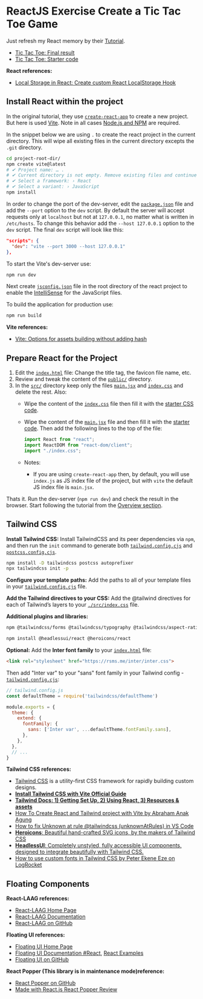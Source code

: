 # ReactJS Exercise Create a Tic Tac Toe Game

Just refresh my React memory by their [Tutorial](https://reactjs.org/tutorial/tutorial.html).

* [Tic Tac Toe: Final result](https://codepen.io/gaearon/pen/gWWZgR?editors=0010)
* [Tic Tac Toe: Starter code](https://codepen.io/gaearon/pen/oWWQNa?editors=0010)

**React references:**

* [Local Storage in React: Create custom React LocalStorage Hook](https://www.robinwieruch.de/local-storage-react/#react-local-storage-hook)

## Install React within the project

In the original tutorial, they use [`create-react-app`](https://reactjs.org/docs/create-a-new-react-app.html) to create a new project. But here is used [Vite](https://vitejs.dev/). Note in all cases [Node.js and NPM](https://wiki.metalevel.tech/wiki/Node.js_Getting_Started) are required.

In the snippet below we are using `.` to create the react project in the current directory. This will wipe all existing files in the current directory excepts the `.git` directory.

```bash
cd project-root-dir/
npm create vite@latest
# ✔ Project name: … .
# ✔ Current directory is not empty. Remove existing files and continue? … yes
# ✔ Select a framework: › React
# ✔ Select a variant: › JavaScript
npm install
```

In order to change the port of the dev-server, edit the [`package.json`](package.json) file and add the `--port` option to the `dev` script. By default the server will accept requests only at `localhost` but not at `127.0.0.1`, no matter what is written in `/etc/hosts`. To change this behavior add the `--host 127.0.0.1` option to the `dev` script. The final `dev` script will look like this:

```json
"scripts": {
  "dev": "vite --port 3000 --host 127.0.0.1"
},
```

To start the Vite's dev-server use:

```bash
npm run dev
```

Next create [`jsconfig.json`](jsconfig.json) file in the root directory of the react project to enable the [IntelliSense](https://code.visualstudio.com/docs/languages/javascript#_intellisense) for the JavaScript files.

To build the application for production use:

```bash
npm run build
```

**Vite references:**

* [Vite: Options for assets building without adding hash](https://github.com/vitejs/vite/issues/378)

## Prepare React for the Project

1. Edit the [`index.html`](index.html) file: Change the title tag, the favicon file name, etc.
2. Review and tweak the content of the [`public/`](`public/`) directory.
3. In the [`src/`](src/) directory keep only the files [`main.jsx`](src/main.jsx) and [`index.css`](src/index.css) and delete the rest. Also:
   * Wipe the content of the [`index.css`](src/index.css) file then fill it with the [starter CSS code](https://codepen.io/gaearon/pen/oWWQNa?editors=0100).
   * Wipe the content of the [`main.jsx`](src/main.jsx) file and then fill it with the [starter code](https://codepen.io/gaearon/pen/oWWQNa?editors=0010). Then add the following lines to the top of the file:

      ```jsx
      import React from "react";
      import ReactDOM from "react-dom/client";
      import "./index.css";
      ```

   * Notes:

     * If you are using `create-react-app` then, by default, you will use `index.js` as JS index file of the project, but with `vite` the default JS index file is `main.jsx`.

Thats it. Run the dev-server (`npm run dev`) and check the result in the browser. Start following the tutorial from the [Overview section](https://reactjs.org/tutorial/tutorial.html#overview).

## Tailwind CSS

**Install Tailwind CSS:** Install TailwindCSS and its peer dependencies via `npm`, and then run the `init` command to generate both [`tailwind.config.cjs`](tailwind.config.cjs) and [`postcss.config.cjs`](postcss.config.cjs).

```bash
npm install -D tailwindcss postcss autoprefixer
npx tailwindcss init -p
```

**Configure your template paths:** Add the paths to all of your template files in your [`tailwind.config.cjs`](tailwind.config.cjs) file.

**Add the Tailwind directives to your CSS:** Add the @tailwind directives for each of Tailwind’s layers to your [`./src/index.css`](src/index.css) file.

**Additional plugins and libraries:**

```bash
npm @tailwindcss/forms @tailwindcss/typography @tailwindcss/aspect-ratio

npm install @headlessui/react @heroicons/react
```

**Optional:** Add the **Inter font family** to your [`index.html`](index.html) file:

```html
<link rel="stylesheet" href="https://rsms.me/inter/inter.css">
```

Then add "Inter var" to your "sans" font family in your Tailwind config - [`tailwind.config.cjs`](tailwind.config.cjs):

```js
// tailwind.config.js
const defaultTheme = require('tailwindcss/defaultTheme')

module.exports = {
  theme: {
    extend: {
      fontFamily: {
        sans: ['Inter var', ...defaultTheme.fontFamily.sans],
      },
    },
  },
  // ...
}
```

**Tailwind CSS references:**

* [Tailwind CSS](https://tailwindcss.com/) is a utility-first CSS framework for rapidly building custom designs.
* [**Install Tailwind CSS with Vite Official Guide**](https://tailwindcss.com/docs/guides/vite)
* [**Tailwind Docs: 1) Getting Set Up, 2) Using React, 3) Resources & assets**](https://tailwindui.com/documentation#react-installing-dependencies)
* [How To Create React and Tailwind project with Vite by Abraham Anak Agung](https://anakagung.com/blog/how-to-create-react-and-tailwind-project-with-vite/)
* [How to fix Unknown at rule @tailwindcss (unknownAtRules) in VS Code](https://flaviocopes.com/fix-unknown-at-rule-tailwind/)
* [**Heroicons**: Beautiful hand-crafted SVG icons, by the makers of Tailwind CSS](https://heroicons.com/)
* [**HeadlessUI**: Completely unstyled, fully accessible UI components, designed to integrate beautifully with Tailwind CSS.](https://headlessui.com/)
* [How to use custom fonts in Tailwind CSS by Peter Ekene Eze on LogRocket](https://blog.logrocket.com/how-to-use-custom-fonts-tailwind-css/)

## Floating Components

**React-LAAG references:**

* [React-LAAG Home Page](https://www.react-laag.com/)
* [React-LAAG Documentation](https://storybook.react-laag.com/?path=/docs/tooltip--page)
* [React-LAAG on GitHub](https://github.com/everweij/react-laag)

**Floating UI references:**

* [Floating UI Home Page](https://floating-ui.com/)
* [Floating UI Documentation #React](https://floating-ui.com/docs/react), [React Examples](https://floating-ui.com/docs/react-examples)
* [Floating UI on GitHub](https://github.com/floating-ui/floating-ui)

**React Popper (This library is in maintenance mode)reference:**

* [React Popper on GitHub](https://github.com/floating-ui/react-popper)
* [Made with React.js React Popper Review](https://madewithreactjs.com/react-popper)
